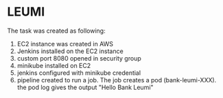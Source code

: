 # LEUMI

The task was created as following:
1. EC2 instance was created in AWS
2. Jenkins installed on the EC2 instance
3. custom port 8080 opened in security group
4. minikube installed on EC2
5. jenkins configured with minikube credential
6. pipeline created to run a job. The job creates a pod (bank-leumi-XXX). the pod log gives the output "Hello Bank Leumi" 

